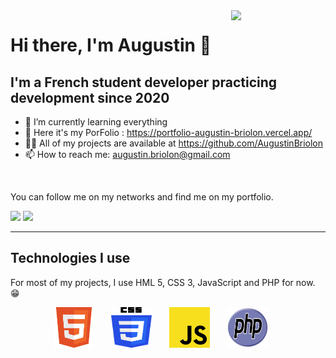 <img align="right" width="30%" src="https://media.giphy.com/media/cFdHXXm5GhJsc/giphy.gif?cid=ecf05e47yng7ezmnf7at7y8xwpcd3h8eo702fjopjc4tvkxt&rid=giphy.gif&ct=g"/>

# Hi there, I'm Augustin 👋

## I'm a French student developer practicing development since 2020


* 🌱    I’m currently learning everything
* 📘	Here it's my PorFolio : https://portfolio-augustin-briolon.vercel.app/
* 👨‍💻    All of my projects are available at https://github.com/AugustinBriolon 
* 📫 	How to reach me: augustin.briolon@gmail.com

<br />

You can follow me on my networks and find me on my portfolio.

<a href="https://github.com/AugustinBriolon"><img src="https://img.shields.io/badge/AugustinBriolon-24292e?style=for-the-badge&logo=github&logoColor=white" /></a>
<a href="https://www.linkedin.com/in/augustin-briolon-16831a1bb/"><img src="https://img.shields.io/badge/AugustinBriolon-00A2FF?style=for-the-badge&logo=linkedin&logoColor=white" /></a>

---

## Technologies I use

For most of my projects, I use HML 5, CSS 3, JavaScript and PHP for now. 😁

<p align="center">	
    <img src="./images/html.svg" width="65" height="65" />
	&nbsp;&nbsp;&nbsp;&nbsp;&nbsp;
    <img src="./images/css.png" width="65" height="65" />
    &nbsp;&nbsp;&nbsp;&nbsp;&nbsp;
	<img src="./images/javascript.svg" width="65" height="65" />
	&nbsp;&nbsp;&nbsp;&nbsp;&nbsp;
	<img src="./images/php.svg" width="65" height="65" />
	&nbsp;&nbsp;&nbsp;&nbsp;&nbsp;
</p>
